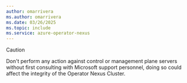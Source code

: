 ```yaml
---
author: omarrivera
ms.author: omarrivera
ms.date: 03/26/2025
ms.topic: include
ms.service: azure-operator-nexus
---
```


> [!CAUTION]
> Don't perform any action against control or management plane servers without first consulting with Microsoft support personnel, doing so could affect the integrity of the Operator Nexus Cluster.

